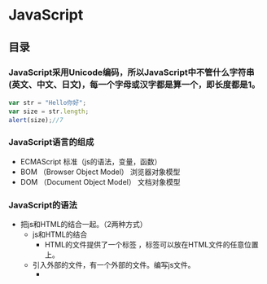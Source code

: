 # JavaScript
## 目录
### JavaScript采用Unicode编码，所以JavaScript中不管什么字符串(英文、中文、日文)，每一个字母或汉字都是算一个，即长度都是1。
```JavaScript
var str = "Hello你好";
var size = str.length;
alert(size);//7
```
### JavaScript语言的组成
- ECMAScript	标准（js的语法，变量，函数）
- BOM			（Browser Object Model）	浏览器对象模型
- DOM			（Document Object Model）	文档对象模型
### JavaScript的语法
- 把js和HTML的结合一起。（2两种方式）
    - js和HTML的结合
         - HTML的文件提供了一个标签	<script type="text/javascript">js的代码</script>，标签可以放在HTML文件的任意位置上。
    - 引入外部的文件，有一个外部的文件。编写js文件。
        - <script src="引入js文件（相对路径）" >
        - 如果script通过src的属性引入了外部的文件，里面的js代码就不会执行了。
- 关键字
    - var	声明变量
- 标识符
    - 和Java一样
- 注释
    - 和Java一样
- 变量
    - 声明变量，只使用一个关键字	var num = 12;  var str = "abc";
- 5种基本数据类型
    - String     字符串类型
        - js中双引号和单引号都代表的是字符串
    - Number
        - 不区分整数和小数
    - Boolean     布尔类型
    - Null      空，给引用赋值的
    - Undefined    未定义(声明变量，没有赋值)
- js的运算符
    - 算数运算符
        - 0或者null是false，非0或者非null是true
    - 赋值运算符
        - 和Java一样
    - 比较运算符
        - ==	比较值是否相同
        - ===	比较值和类型是否相同
    - 逻辑运算符
        - 和Java一样
    - 三元运算符
        - 条件?值1:值2
- js的数组
    - Java中`String [] str = {};`
    - js中声明数组
        - var arr = [12,34,55];
        - var arr = new Array(5);		声明数组，长度是5
        - var arr = new Array(2,3,4);	声明数组，元素是2 3 4
    - 数组的属性
        - 长度：length
        - 数组的长度是可变的。
### js的方法
- Java中
```java
public String 方法名称(参数列表(int num,String str)){
			方法体;
			return null;
}
```
- js中，通过关键字function声明方法
```JavaScript 
function 方法名称(参数列表 (num,str)){
			方法体;
     		return;
}
```
- 参数列表：不能使用var关键字
- 返回值：可写可不写的，如果有写返回值，如果没有，返回值可以省略不写。
- 调用函数
```JavaScript
function 函数名称(参数列表不能使用var关键字){
		函数体;
		return;	返回值没有可以不写
}
					
function getSum(){
		return 100;
}
					
var sum = getSum;    //将getSum的引用给了sum，此时也可用sum来调用函数
		sum();
```
### js的动态函数和匿名函数
- 动态函数，js提供了内置对象Function
```JavaScript
var param1 = "x,y";
var param2 = "var sum;sum=x+y;return sum;";
var param3 = "var sum;sum=x*y;return sum;";
		
var add = new Function(param1,param3);
var sum = add(4,5);     //传入参数4,5   x=4，y=5
alert(sum);     //输出20
```
- 匿名函数，没有名称的函数
```JavaScript
var getSum = function (){
	 	return 100;
};
alert(getSum());
```
### js的全局变量和局部变量
- 全局变量：在<script>标签内部定义的变量，全局变量。
- 局部变量：在函数的内部定义的变量，局部变量。
```JavaScript
<script type="text/javascript">
		var j = 5;	// 全局变量
		
		for(var i=0;i<3;i++){
			document.write(i+"<br />");
		}
		
		document.write("i == "+ i+"<br/>");
		
		function add(y){
			y = 5; // 局部变量
		}
		// document.write(y);
		
		
		var x = 4;	// 全局变量
		function show(x){ //这个x是局部变量，传入4
			x = 8;       //使用的是局部变量的x，全局变量的值没有变
		}
		show(x);
		alert("x = "+x);		// 输出x=4
</script>
```
### JavaScript的对象和API
#### String对象
- 声明
    - var str = "abc";
    - var str = new String("abc");
        - 属性：length：字符串的长度	
        - 方法：
        - 和HTML相关的方法（书写没有提示的）
        - bold()			使用粗体显示显示字符串
        - fontcolor(color)		参数是必须的，设置字体的颜色
        - fontsize(size)		设置字体的大小（1-7）
        - italics()				斜体
        - link(url)				设置链接
        - sub()					下标
        - sup()					上标
    - 和java中String对象类似的
        - charAt(index)				返回指定位置的字符
        - indexOf(str,fromIndex)	检索字符串，没有返回-1
        - lastIndexOf(str,fromIndex)	从后向前检索字符串
        - replace(要替换的字符串,替换成啥)		
        - substring(start,stop)				截取字符串
        - substr(start,length)				截取字符串，从哪开始，截取多长
			
    - 定义一个方法：可以去掉字符串两边的空格。[代码](https://github.com/wangwren/javascript/blob/master/js%E5%AD%97%E7%AC%A6%E4%B8%B2%E5%AF%B9%E8%B1%A1.html)	
- String 对象
    - 声明
        - var str = "abc";
        - var str = new String("abc");
    - 属性：length：字符串的长度	
    - 方法：
        - 和HTML相关的方法（书写没有提示的）
        - bold()			使用粗体显示显示字符串
        - fontcolor(color)		参数是必须的，设置字体的颜色
        - fontsize(size)		设置字体的大小（1-7）
        - italics()				斜体
        - link(url)				设置链接
        - sub()					下标
        - sup()					上标
    - 和java中String对象类似的
        - charAt(index)				返回指定位置的字符
        - indexOf(str,fromIndex)	检索字符串，没有返回-1
        - lastIndexOf(str,fromIndex)	从后向前检索字符串
        - replace(要替换的字符串,替换成啥)		
        - substring(start,stop)				截取字符串
        - substr(start,length)				截取字符串，从哪开始，截取多长
- Array对象
    - 声明数组
        - var arr = [12,33]
        - var arr = new Array(4,4);
    - 属性:length:长度
    - 方法:
        - concat(元素或数组)，拼接数组，返回新的数组
        - join(s)  通过s标识，相当java中的split，用指定符号分隔。返回字符串
        - pop()    删除末尾的元素，返回最后一个元素
        - push()   向末尾添加元素，返回新数组的长度
        - sort()     排序的方法
- Date日期对象
    - var date = new Date();    当前的日期
    - toLocaleString()     转换本地的日期格式
    - toLocalDateString()    只包含日期
    - toLocalTimeString()    只包含时间
    - getDate()    返回一个月中的某一天(1-31)
    - getDay()     返回一周中的某一天(0-6)   0代表礼拜天
    - getMonth()   返回月份(0-11)  0代表一月
    - getFullYear()     返回年份
    - getTime()     返回毫秒数
    - setTime()     通过毫秒数获取日期
    - parse(str)    解析字符串，返回毫秒数
        - Date.parse(str);
        - str: 2014-11-14  解析不了
            - 11/14/2014可以解析
            - 2014,11,14  可以解析
- Math和数字相关的对象
    - Math对象的静态方法
    - ceil(x)   上舍入，返回比x大的最小整数
    - floor(x)   下舍入，返回比x小的最大整数
    - round(x)   四舍五入
    - random()   0-1的随机数，带有小数，如果想取整，可以使用floor(Math.random()),向下取整来实现
- RegExp对象
    - 正则表达式对象
    - 应用:编写注册的表单，对表单输入的内容进行校验
        - var reg = new RegExp("表达式");   开发中不经常使用
        - var reg = /表达式/   开发中经常使用
        - var reg = /^表达式$/   开发中经常使用
            - reg.exec(string)   不经常使用，如果匹配，返回匹配结果
            - reg.test(string)   经常使用，如果匹配，返回是true，如果不匹配，返回是false
- 全局函数
    - 使用全局函数，不需要任何的对象。
    - 全局函数可以直接拿过来使用。
    - global帮着管理全局函数。
    - eval()		可以解析字符串，执行字符串中间的js代码
    - isNaN()		判断是否是非数字值
    - parseInt()	解析字符串，返回整数
    - encodeURI()	进行编码
    - decodeURI()	解析解码
### BOM浏览器对象模型
- (Brower Object Model)
- Window  窗口对象
    - alert()		弹出提示框
    - confirm("参数")		询问框
        - 提供俩按钮，确定和取消
        - 如果点击是确定，返回true，如果点击取消，返回false
    - moveBy()			移动浏览器
    - setInterval("函数",毫秒值)		定时相关的
        - 每隔毫秒值执行一次函数
        - 返回唯一的id值
    - setTimeout("函数",毫秒值)
        - 到了毫秒值后执行一次函数
        - 返回唯一的id值
    - 清除定时
        - clearInterval(id的值)
        - clearTimeout()
    - close()	关闭浏览器的窗口
    - open("url","name","窗口特征")	打开浏览器窗口
    - 属性
        - opener 返回对创建此窗口的窗口的引用。
        - win  open()	弹出baidu的窗口
            - 在baidu窗口中  baidu.opener	得到了win的引用。
- Navigator   和浏览器版本相关的对象
    - userAgent    获取浏览器的相关的信息
    - window.navigator.userAgent    window可以省略不写
- Screen    和屏幕相关的对象
- History    和浏览器历史相关
    - back()   返回上一个页面
    - forward()   去下一个页面
    - go()
        - 传参数，go(1)  等于forward；go(-1)  等于back();
        - go(0) 表示刷新
- Location   和浏览器地址相关的对象
    - href  获取和设置浏览器的路径
- 事件
    - onclick  点击事件
- Document   文档对象
    - document.getElementById("nameId");
### DOM文档对象模型
- Document Object Model
- 文档:标记型文档(HTML/XML)
- 对象:封装属性和行为(方法)
- 模型:共性特征的体现
- DOM解析HTML
    - 通过DOM的方法，把HTML全部（元素（标签）、文本、属性）都封装成了对象。
    - DOM想要操作标记型文档先解析。（解析器）
    - DOM解析HTML（浏览器就可以解析HTML）
- DOM的三个级别：
    1. 将HTML文档封装成对象。
    2. 在1的基础上添加新的功能，例如:对于事件和CSS样式的支持。
    3. 支持xml1.0的一些新特性。
- DHTML不是一种编程语言。
    - html		：封装数据。	<span>展示给用户的数据</span>
    - css		：设置样式（显示效果
    - dom		：操作HTML（解析HTML）
    - js		：提供逻辑（判断语句，循环语句）
- Document：代表整个文档。
    - getElementById("id的值");			通过元素的id的属性获取元素（标签）对象。
    - getElementsByName("name属性值");		通过名称获取元素对象的集合（返回数组）
    - getElementsByTagName("标签名称");	通过标签名称获取元素对象的集合（返回数组）
    - write("文本的内容（html的标签）")		把文本内容写到浏览器上。
    - createElement("元素名称");		创建元素对象
    - createTextNode("文本内容")		创建文本对象
    - appendChild("子节点")				添加子节点
![](./_image/2018-03-13-20-26-26.png)  
**按照上面的写，没括号就是没括号**    
- Element对象
    - 获取元素对象
        - getAttribute("属性名称");	      获取属性的值
        - setAttribute("属性名称","属性的值");	设置或者修改属性的值
        - removeAttribute("属性名称");		删除属性
    - 获取元素下的所有子节点
        - ul.getElementsByTagName();   需要先获取到子节点的父节点
- Node节点对象
    - nodeName		：节点名称
    - nodeType		：节点类型
    - nodeValue		：节点的值
    - parentNode	获取父节点（返回永远是一个元素节点）


|IE6-8|IE9-11  Chrome  FireFox|
|--------------|--------------|
|firstChild 获取第一个节点|firstElementChild获取第一个节点|
|lastChild最后一个节点|lastElementChild 最后一个节点|
|nextSibling 下一同级节点|nextElementSibling下一同级节点|
|previousSibling 上一同级节点|previousElementSibling?上一同级节点|

```html
<ul>
				<li>北京</li>
			</ul>	
			
			* 如果通过ul获取北京的子节点，使用是	ul.firstElementChild;	获取北京的子节点（IE9-11 Chrome FireFox）
				* 但是如果IE6-8，需要使用firstChild;	
				
			<span id="spanId">
				文本内容
			</span>	
			
			* 使用span的标签获取span中间的文本内容（也是对象）,需要使用firstChild;（不管是什么浏览器）
```
- 方法
    - hasChildNodes()		检查是否包含子节点
     - hasAttributes()		检查是否包含属性
    - appendChild(node)			父节点调用，在末尾添加子节点
    - insertBefore(new,old)		父节点调用，在指定节点之前添加子节点
    - replaceChild(new,old)		父节点调用，替换节点
    - removeChild(node)			父节点调用,删除节点
    - cloneNode(boolean)		不是父节点调用,复制节点
            - boolean：如果是true，复制子节点。如果是false，不复制子节点，默认是false。
- innerHTML	：获取和设置文本内容。
    - innerHTML属性：
        - 获取文本内容:`uname.innerHTML`
        - 设置文本内容:`uname.innerHTML=""`
        - 参见案例:[innerHTML对象](https://github.com/wangwren/javascript/blob/master/innerHTML.html)
- 事件
    - 鼠标移动的事件
        - onmousemove
        - onmouseout
        - onmouseover
    - 鼠标点击事件
        - onclick			单击
        - ondblclick		双击
    - 加载和卸载
        - onload		加载
        - onunload		卸载
    - 获取焦点和失去焦点
        - onfocus		获取焦点
        - onblur		失去焦点
    - 键盘
        - onkeyup		按下抬起时触发
    - 改变事件
        - onchange
    - 控制表单的提交
        - onsubmit   需要把onsubmit作用在表单上`<form onsubmit="">`
        - 值的写法:  `onsubmit="return run()"`
        - run()必须有返回值，必须返回true或false。返回false表单不能提交，如果没有返回值，默认是表单提交。
        - run()中写表单的校验。
        - 可以通过js提交表单。
```JavaScript
// 通过id获取form
		// var form = document.getElementById("formId");
		// 通过form的name的属性获取表单
		var form = document.form1;
		//var name = document.form1.username.value;
		//alert(name);
		
		// 设置提交的路径
		form.action = "success.html";
		form.method = "get";
		// 提交表单
		form.submit();
```
### AJAX
- AJAX【Asynchronous异步的JS和XML】
- 什么是AJAX
    - 客户端（特指PC浏览器）与服务器，可以在**不必刷新整个浏览器**的情况下，与服务器进行异步通讯的技术。即，AJAX是一个**局部刷新**的**异步**通讯技术。
    - AJAX不是全新的语言，是2005年Google公司推出的一种全新**编程模式**，不是新的编程语言。
- XMLHttpRequest(非IE浏览器)和ActiveXObject(IE浏览器)
    - 无需第三方jar包，现代中高版本浏览器中内置了这个异步通讯对象，只需通过JavaScript就可以创建。
    - 所有浏览器中都内置了异步对象，在默认情况下，该异步对象并没有创建出来。
```JavaScript
function createAJAX(){
	var ajax = null;
	try{
	   //IE5-11
		ajax = new ActiveXObject("microsoft.xmlhttp");
	}catch(e1){
    	//非IE
		ajax = new XMLHttpRequest();
	}
	return ajax;
}
```
- AJAX工作原理

![](./_image/02_AJAX工作原理.JPG)
- AJAX中的五种状态码

![](./_image/10_AJAX中的5种状态码.JPG)

- 开发步骤
    1. 创建AJAX异步对象，例如：createAJAX()
    2. 准备发送异步请求，例如：ajax.open(method,url)
    3. 如果是POST请求的话，一定要设置AJAX请求头，例如：ajax.setRequestHeader("content-type", "application/x-www-form-urlencoded");如果是GET请求的话，无需设置AJAX请求头。
    4. 真正发送请求体中的数据到服务器，例如：ajax.send(content)。如果是get请求，即传null；如果是post请求就传参数。
    5. AJAX不断的监听服务端响应的状态变化，例如：ajax.onreadystatechange，后面写一个无名处理函数。
    6. 在无名处理函数中，获取AJAX的数据后，按照DOM规则，用JS语言来操作Web页面。
- 应用
    - [无需刷新整个WEB页面显示服务器响应的当前时间](https://github.com/wangwren/javascript/blob/master/js-day01/WebRoot/ajaxTime.jsp)
    - [POST方式验证用户名是否存在](https://github.com/wangwren/javascript/blob/master/js-day01/WebRoot/register.jsp)
    - [基于XML的异步获取城市级联](https://github.com/wangwren/javascript/blob/master/js-day01/WebRoot/provinceCity.jsp)
- AJAX中的属性事件方法

![](./_image/11_复习ajax的事件_方法_属性.JPG)
### JSON
- JSON(Java Script Object Notation),是一种**轻量级**的**数据交换语言**，以文本字符串为基础，且易于让人阅读
- JSON采用完全独立于任何程序语言的文本格式，使JSON成为理想的数据交换语言
- XML就是一个**重量级**的数据交换语言
#### JSON的作用
- 简化创建自定义对象的方式
- JSON就是用JS语法来书写，所以必须放在<script>标签中，在用JS语法书写JSON时，最外面不要用""双引号
```JavaScript
var p = {
			id:1,
			name:"哈哈",
			tel:[
					{
						no:"135",
						type:"中移动"
					},
					{
						no:"133",
						type:"中联通"
					}
				],
			show:function(username){
				alert("你的姓名是:" + p.name+":"+username);
			},
			isSingle:false			
		};
```
- 属性名也可以打双引号("")，各个属性之间用逗号(,)隔开。
```JavaScript
var p = {'city':['北京','上海','广州','深圳']};
for(var i=0;i<p.city.length;i++){
	document.write(p.city[i]+"<br/>");
}
```
- 在AJAX中，作为数据载体之一。
    - **注意**:JS可以直接解析JSON格式的文本，前提是：该JSON必须采用JS格式书写的才行，如果JSON是采用Java格式写的，必须使用eval()函数转换后，方可被JS解析，该eval("")函数接收一个字符串格式的内容。
- [省份-城市-区域三级联动Struts2+json版](https://github.com/wangwren/javascript/tree/master/js-day02)
- 也可以使用第三方工具jar包，将JavaBean对象/List/Set/Map对象转成json，不仅仅依赖Struts2.
#### 特点
- 在客户端（特指PC浏览器），直接使用JavaScript语言解析JSON，无需第三方jar包
- 本质上，就是一个文本，只是该文本有特定的书写格式
- JSON与XML很相似，但是它更加轻巧，服务器只需**发送一个html普通字符串**，不用发送复杂的xml格式文档了
- JSON本质上，就是用JS语法写的特殊文本记号，用JS可以直接解析
#### 模拟jQuery库，体验使用第三方实用库的特点【图片隐藏与显示】
```JavaScript
<script type="text/javascript">
//定义一个Photo函数，看作是一个类
function Photo(){
	//属性
	var imgElement = document.images[0];
	//方法
	this.show = function(){
		imgElement.style.visibility = "visible";
	}
	this.hide = function(){
		imgElement.style.visibility = "hidden";
	}
}
//定义一个$()函数，用来定位标签
function $(str){
	//如果str变量是字符串类型
	if( typeof(str) == "string" ){
		//获取str变量中的第一个字符
		var init = str.substring(0,1);
		//如果第一个字符是#的话
		if("#" == init){
			//获取str变量中除第一个字符外的其它字符
			var other = str.substring(1,str.length);
			//通过ID定位节点
			var element = document.getElementById(other);
			//如果找到了节点
			if(element != null){
				//返回
				return element;
			}else{
				//返回
				return null;
			}
		}else{
			//继续判断
		}
	}else{
		alert("参数必须为string类型");
	}	
}
</script>
<script type="text/javascript">
		//创建一个Photo对象
		var p = new Photo();
		//定位隐藏按钮，同时添加单击事件
		$("#hide").onclick = function(){
			//调用Photo对象的方法
			p.hide();
		}
		//定位显示按钮，同时添加单击事件
		$("#show").onclick = function(){
			//调用Photo对象的方法
			p.show();
		}
</script>
```
### jQuery
John Resig在2006年1月发布的一款跨主流浏览器的JavaScript库，简化JavaScript对HTML操作
#### 使用jQuery
- 写少代码，做多事情
- 免费，开源且轻量级的js库，容量很小
    - 项目中，提倡引用min版的js库
- 兼容市面上主流浏览器，例如 IE，Firefox，Chrome
    - jQuery不是将所有JS全部封装，只是有选择的封装
- 能够处理HTML/JSP/XML、CSS、DOM、事件、实现动画效果，也能提供异步AJAX功能
- 文档手册很全，很详细
- 成熟的插件可供选择
- 提倡对主要的html标签提供一个id属性，但不是必须的
- 不用再在html里面通过<script>标签插入一大堆js来调用命令了
#### 开发步骤
```JavaScript
//var divElement = document.getElementById("divID");
var $div = $("#divID");
//var html = divElement.innerHTML;
var html = $div.html();
alert(html);
```
#### js对象和jQuery对象相互转换
- 什么是js对象及代码规则
    - 就是使用js-API，即Node接口中的API或是传统JS语法定义的对象，叫做js对象
- 什么是jQuery对象及代码规则
    - 就是使用jQuery-API，返回的对象就叫做jQuery对象
- **js对象转成jQuery对象**
    - 语法: $(js对象)---->jQuery对象
```JavaScript
var inputElement = document.getElementById("inputID");//js对象
//jQuery对象将js对象做了封装，js对象二边无引号 
var $input = $(inputElement);//jquery对象
var txt = $input.val();
alert(txt);
```
- **jQuery对象转成js对象**
    - 语法1：jQuery对象[下标，从0开始]
    - 语法2：jQuery对象.get(下标，从0开始)
```JavaScript
var $div = $("#divID");//jquery对象
var divElement = $div[0];//js对象(方式一)
//var divElement = $div.get(0);//js对象(方式二)
var txt = divElement.innerHTML;		  
alert(txt);
```
注意:**不同的对象只能调用对应的api方法，即jQuery对象不能调用js对象的api，反之亦然**  
```JavaScript
$div.innerHTML（错）//jQuery调js
divElement.html(错)  //js调jQuery
```
#### js对象和jQuery对象的区别
- js对象的三种基本定位方式
    - 通过ID属性：`document.getElementById()`
    - 通过NAME属性：`document.getElementsByName()`
    - 通过标签名：`document.getElementsByTagName()`
- jQuery对象的三种基本定位方式
    - 通过ID属性：$("#id属性值")
    - 通过标签名：$("标签名")
    - 通过CLASS属性：$(".样式名")
- js对象出错的显示
    - 没有合理的提示信息
- jQuery对象出错的显示
    - 有合理的提示信息，例如：undefined
#### jQuery九类选择器
	
	
	
	
	
	




